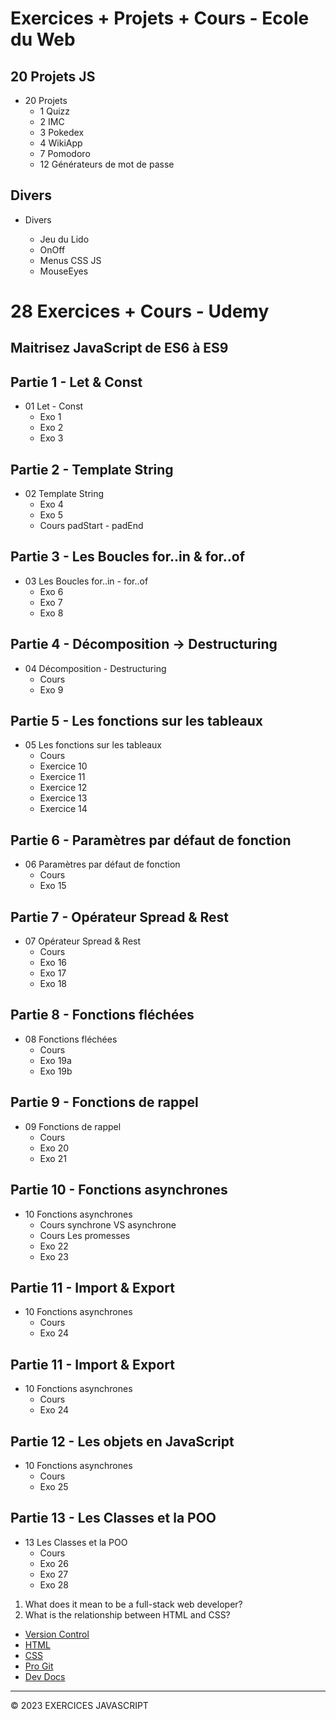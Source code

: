 # Exercices + Projets + Cours - Ecole du Web

## 20 Projets JS

-   20 Projets
    -   1 Quizz
    -   2 IMC
    -   3 Pokedex
    -   4 WikiApp
    -   7 Pomodoro
    -   12 Générateurs de mot de passe

## Divers

-   Divers

    -   Jeu du Lido
    -   OnOff
    -   Menus CSS JS
    -   MouseEyes

# 28 Exercices + Cours - Udemy

## Maitrisez JavaScript de ES6 à ES9

## Partie 1 - Let & Const

-   01 Let - Const
    -   Exo 1
    -   Exo 2
    -   Exo 3

## Partie 2 - Template String

-   02 Template String
    -   Exo 4
    -   Exo 5
    -   Cours padStart - padEnd

## Partie 3 - Les Boucles for..in & for..of

-   03 Les Boucles for..in - for..of
    -   Exo 6
    -   Exo 7
    -   Exo 8

## Partie 4 - Décomposition -> Destructuring

-   04 Décomposition - Destructuring
    -   Cours
    -   Exo 9

## Partie 5 - Les fonctions sur les tableaux

-   05 Les fonctions sur les tableaux
    -   Cours
    -   Exercice 10
    -   Exercice 11
    -   Exercice 12
    -   Exercice 13
    -   Exercice 14

## Partie 6 - Paramètres par défaut de fonction

-   06 Paramètres par défaut de fonction
    -   Cours
    -   Exo 15

## Partie 7 - Opérateur Spread & Rest

-   07 Opérateur Spread & Rest
    -   Cours
    -   Exo 16
    -   Exo 17
    -   Exo 18

## Partie 8 - Fonctions fléchées

-   08 Fonctions fléchées
    -   Cours
    -   Exo 19a
    -   Exo 19b

## Partie 9 - Fonctions de rappel

-   09 Fonctions de rappel
    -   Cours
    -   Exo 20
    -   Exo 21

## Partie 10 - Fonctions asynchrones

-   10 Fonctions asynchrones
    -   Cours synchrone VS asynchrone
    -   Cours Les promesses
    -   Exo 22
    -   Exo 23

## Partie 11 - Import & Export

-   10 Fonctions asynchrones
    -   Cours
    -   Exo 24

## Partie 11 - Import & Export

-   10 Fonctions asynchrones
    -   Cours
    -   Exo 24

## Partie 12 - Les objets en JavaScript

-   10 Fonctions asynchrones
    -   Cours
    -   Exo 25

## Partie 13 - Les Classes et la POO

-   13 Les Classes et la POO
    -   Cours
    -   Exo 26
    -   Exo 27
    -   Exo 28

1. What does it mean to be a full-stack web developer?
2. What is the relationship between HTML and CSS?

-   [Version Control](https://en.wikipedia.org/wiki/Version_control)
-   [HTML](https://developer.mozilla.org/en-US/docs/Web/HTML)
-   [CSS](https://developer.mozilla.org/en-US/docs/Web/CSS)
-   [Pro Git](https://git-scm.com/book/en/v2)
-   [Dev Docs](https://devdocs.io/)

---

© 2023 EXERCICES JAVASCRIPT
